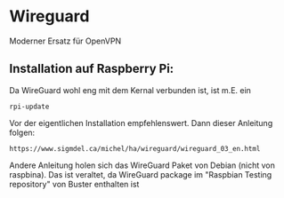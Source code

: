 # Wireguard

Moderner Ersatz für OpenVPN

## Installation auf Raspberry Pi:

Da WireGuard wohl eng mit dem Kernal verbunden ist, ist m.E. ein

    rpi-update

Vor der eigentlichen Installation empfehlenswert.
Dann dieser Anleitung folgen:


    https://www.sigmdel.ca/michel/ha/wireguard/wireguard_03_en.html
    
Andere Anleitung holen sich das WireGuard Paket von Debian (nicht von raspbina). Das ist veraltet, da WireGuard package im "Raspbian Testing repository" von Buster enthalten ist
